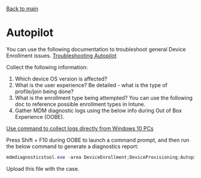 [Back to main](index.md)

# Autopilot 

You can use the following documentation to troubleshoot general Device Enrollment issues. 
[Troubleshooting Autopilot](https://docs.microsoft.com/en-us/mem/autopilot/troubleshooting)

Collect the following information: 
1. Which device OS version is affected?  
2. What is the user experience? Be detailed - what is the type of profile/join being done?
3. What is the enrollment type being attempted? You can use the following doc to reference possible enrollment types in Intune.  
4. Gather MDM diagnostic logs using the below info during Out of Box Experience (OOBE).

[Use command to collect logs directly from Windows 10 PCs](https://docs.microsoft.com/en-us/windows/client-management/mdm/diagnose-mdm-failures-in-windows-10#use-command-to-collect-logs-directly-from-windows10-pcs)

Press Shift + F10 during OOBE to launch a command prompt, and then run the below command to generate a diagnostics report:
```PowerShell
mdmdiagnosticstool.exe -area DeviceEnrollment;DeviceProvisioning;Autopilot -zip c:\users\public\documents\MDMDiagReport.zip
```

Upload this file with the case.